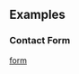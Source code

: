 ## Examples

### Contact Form

[form](examples/form.html ':include height=600px style="border: 4px solid #FFFFFF; box-shadow: 0px 2px 6px rgba(0,0,0,0.15); border-radius: 4px;"')
